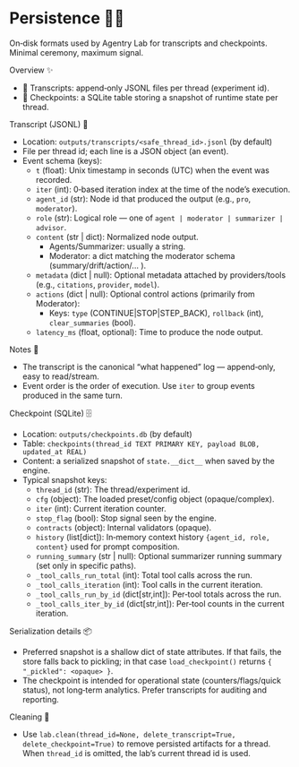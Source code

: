 # Persistence 📜💾

On‑disk formats used by Agentry Lab for transcripts and checkpoints. Minimal ceremony, maximum signal.

Overview ✨
- 📜 Transcripts: append‑only JSONL files per thread (experiment id).
- 💾 Checkpoints: a SQLite table storing a snapshot of runtime state per thread.

Transcript (JSONL) 🧾
- Location: `outputs/transcripts/<safe_thread_id>.jsonl` (by default)
- File per thread id; each line is a JSON object (an event).
- Event schema (keys):
  - `t` (float): Unix timestamp in seconds (UTC) when the event was recorded.
  - `iter` (int): 0‑based iteration index at the time of the node’s execution.
  - `agent_id` (str): Node id that produced the output (e.g., `pro`, `moderator`).
  - `role` (str): Logical role — one of `agent | moderator | summarizer | advisor`.
  - `content` (str | dict): Normalized node output.
    - Agents/Summarizer: usually a string.
    - Moderator: a dict matching the moderator schema (summary/drift/action/... ).
  - `metadata` (dict | null): Optional metadata attached by providers/tools (e.g., `citations`, `provider`, `model`).
  - `actions` (dict | null): Optional control actions (primarily from Moderator):
    - Keys: `type` (CONTINUE|STOP|STEP_BACK), `rollback` (int), `clear_summaries` (bool).
  - `latency_ms` (float, optional): Time to produce the node output.

Notes 📝
- The transcript is the canonical “what happened” log — append‑only, easy to read/stream.
- Event order is the order of execution. Use `iter` to group events produced in the same turn.

Checkpoint (SQLite) 🗄️
- Location: `outputs/checkpoints.db` (by default)
- Table: `checkpoints(thread_id TEXT PRIMARY KEY, payload BLOB, updated_at REAL)`
- Content: a serialized snapshot of `state.__dict__` when saved by the engine.
- Typical snapshot keys:
  - `thread_id` (str): The thread/experiment id.
  - `cfg` (object): The loaded preset/config object (opaque/complex).
  - `iter` (int): Current iteration counter.
  - `stop_flag` (bool): Stop signal seen by the engine.
  - `contracts` (object): Internal validators (opaque).
  - `history` (list[dict]): In‑memory context history `{agent_id, role, content}` used for prompt composition.
  - `running_summary` (str | null): Optional summarizer running summary (set only in specific paths).
  - `_tool_calls_run_total` (int): Total tool calls across the run.
  - `_tool_calls_iteration` (int): Tool calls in the current iteration.
  - `_tool_calls_run_by_id` (dict[str,int]): Per‑tool totals across the run.
  - `_tool_calls_iter_by_id` (dict[str,int]): Per‑tool counts in the current iteration.

Serialization details 📦
- Preferred snapshot is a shallow dict of state attributes. If that fails, the store falls back to pickling; in that case `load_checkpoint()` returns `{ "_pickled": <opaque> }`.
- The checkpoint is intended for operational state (counters/flags/quick status), not long‑term analytics. Prefer transcripts for auditing and reporting.

Cleaning 🧹
- Use `lab.clean(thread_id=None, delete_transcript=True, delete_checkpoint=True)` to remove persisted artifacts for a thread. When `thread_id` is omitted, the lab’s current thread id is used.
